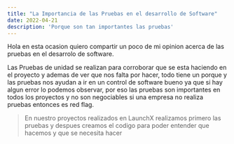 ```yaml
---
title: "La Importancia de las Pruebas en el desarrollo de Software"
date: 2022-04-21
description: 'Porque son tan importantes las pruebas'
---
```



Hola en esta ocasion quiero compartir un poco de mi opinion acerca de las pruebas en el desarrolo de software.

Las Pruebas de unidad se realizan para corroborar que se esta haciendo en el proyecto y ademas de ver que nos falta por hacer,
todo tiene un porque y las pruebas nos ayudan a ir en un control de software bueno ya que si hay algun error lo podemos observar,
por eso las pruebas son importantes en todos los proyectos y no son negociables si una empresa no realiza pruebas entonces es red flag.

> En nuestro proyectos realizados en LaunchX realizamos primero las pruebas y despues creamos el codigo para poder entender que hacemos y que se necesita hacer

